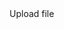 <script lang="ts">
  ...
  let files: FileList | undefined = $state();
</script>

<Label class="mb-2 space-y-2">
  <span>Upload file</span>
  <Fileupload bind:files />
</Label>
